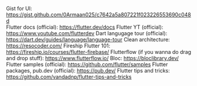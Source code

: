 Gist for UI: https://gist.github.com/0Armaan025/c7642a5a807221f023226553690c048d<br>
Flutter docs (official): https://flutter.dev/docs
Flutter YT (official): https://www.youtube.com/flutterdev
Dart langugage tour (official): https://dart.dev/guides/language/language-tour
Clean architecture: https://resocoder.com/
Fireship Flutter 101: https://fireship.io/courses/flutter-firebase/
Flutterflow (if you wanna do drag and drop stuff): https://www.flutterflow.io/
Bloc: https://bloclibrary.dev/
Flutter samples (official): https://github.com/flutter/samples
Flutter packages, pub.dev (official): https://pub.dev/
Flutter tips and tricks: https://github.com/vandadnp/flutter-tips-and-tricks
